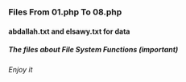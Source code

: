 ### Files From 01.php To 08.php 
#### abdallah.txt and elsawy.txt for data
##### The files about File System Functions (important)
###### Enjoy it
